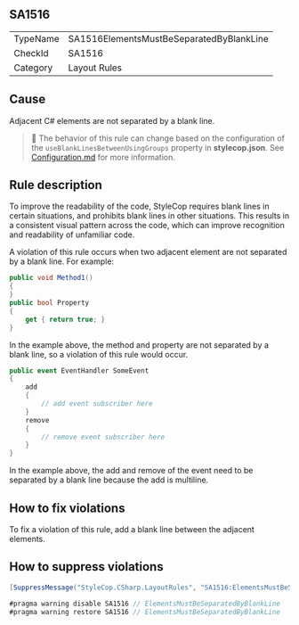 ﻿## SA1516

<table>
<tr>
  <td>TypeName</td>
  <td>SA1516ElementsMustBeSeparatedByBlankLine</td>
</tr>
<tr>
  <td>CheckId</td>
  <td>SA1516</td>
</tr>
<tr>
  <td>Category</td>
  <td>Layout Rules</td>
</tr>
</table>

## Cause

Adjacent C# elements are not separated by a blank line.

> :memo: The behavior of this rule can change based on the configuration of the `useBlankLinesBetweenUsingGroups` property in **stylecop.json**. See [Configuration.md](Configuration.md) for more information.

## Rule description

To improve the readability of the code, StyleCop requires blank lines in certain situations, and prohibits blank lines in other situations. This results in a consistent visual pattern across the code, which can improve recognition and readability of unfamiliar code.

A violation of this rule occurs when two adjacent element are not separated by a blank line. For example:

```csharp
public void Method1()
{
}
public bool Property
{
    get { return true; }
}
```

In the example above, the method and property are not separated by a blank line, so a violation of this rule would occur.

```csharp
public event EventHandler SomeEvent
{
    add
    {
        // add event subscriber here
    }
    remove
    {
        // remove event subscriber here
    }
}
```

In the example above, the add and remove of the event need to be separated by a blank line because the add is multiline.

## How to fix violations

To fix a violation of this rule, add a blank line between the adjacent elements.

## How to suppress violations

```csharp
[SuppressMessage("StyleCop.CSharp.LayoutRules", "SA1516:ElementsMustBeSeparatedByBlankLine", Justification = "Reviewed.")]
```

```csharp
#pragma warning disable SA1516 // ElementsMustBeSeparatedByBlankLine
#pragma warning restore SA1516 // ElementsMustBeSeparatedByBlankLine
```
